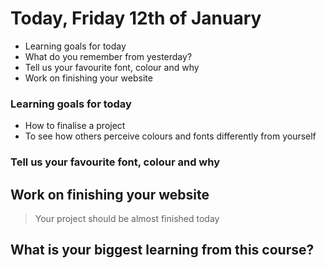 # Today, Friday 12th of January

* Learning goals for today
* What do you remember from yesterday?
* Tell us your favourite font, colour and why
* Work on finishing your website

### Learning goals for today
* How to finalise a project
* To see how others perceive colours and fonts differently from yourself

### Tell us your favourite font, colour and why

## Work on finishing your website
> Your project should be almost finished today

## What is your biggest learning from this course?
